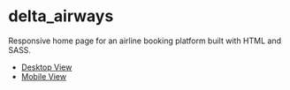 # delta_airways

Responsive home page for an airline booking platform built with HTML and SASS.<br/>
* [Desktop View](https://user-images.githubusercontent.com/25607292/91962207-d6b74b00-ed29-11ea-87b5-16dee703375e.png)
* [Mobile View ](https://user-images.githubusercontent.com/25607292/91962361-0d8d6100-ed2a-11ea-839b-21792d8d3139.png)
